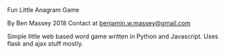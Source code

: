 Fun Little Anagram Game

By Ben Massey 2018
Contact at benjamin.w.massey@gmail.com

Simple little web based word game written in Python and Javascript. Uses flask and ajax stuff mostly.